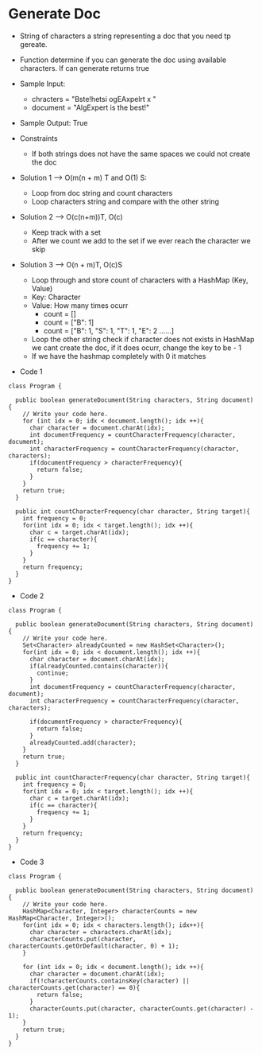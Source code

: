 # Generate Doc
* String of characters a string representing a doc that you need tp gereate.
* Function determine if you can generate the doc using available characters. If can generate returns true
* Sample Input:
    * chracters = "Bste!hetsi ogEAxpelrt x "
    * document = "AlgExpert is the best!"
* Sample Output: True

* Constraints
    * If both strings does not have the same spaces we could not create the doc
* Solution 1 --> O(m(n + m) T and O(1) S:
    * Loop from doc string and count characters
    * Loop characters string and compare with the other string

* Solution 2 --> O(c(n+m))T, O(c)
    * Keep track with a set
    * After we count we add to the set if we ever reach the character we skip

* Solution 3 -->  O(n + m)T, O(c)S
    * Loop through and store count of characters with a HashMap (Key, Value)
    * Key: Character
    * Value: How many times ocurr
        - count = []
        - count = ["B": 1]
        - count = ["B": 1, "S": 1, "T": 1, "E": 2 ......]
    * Loop the other string check if character does not exists in HashMap we cant create the doc, if it does ocurr, change the key to be - 1
    * If we have the hashmap completely with 0 it matches

* Code 1
```
class Program {

  public boolean generateDocument(String characters, String document) {
    // Write your code here.
    for (int idx = 0; idx < document.length(); idx ++){
      char character = document.charAt(idx);
      int documentFrequency = countCharacterFrequency(character, document);
      int characterFrequency = countCharacterFrequency(character, characters);
      if(documentFrequency > characterFrequency){
        return false;
      }
    }
    return true;
  }

  public int countCharacterFrequency(char character, String target){
    int frequency = 0;
    for(int idx = 0; idx < target.length(); idx ++){
      char c = target.charAt(idx);
      if(c == character){
        frequency += 1;
      }
    }
    return frequency;
  }
}
```

* Code 2
```
class Program {

  public boolean generateDocument(String characters, String document) {
    // Write your code here.
    Set<Character> alreadyCounted = new HashSet<Character>();
    for(int idx = 0; idx < document.length(); idx ++){
      char character = document.charAt(idx);
      if(alreadyCounted.contains(character)){
        continue;
      }
      int documentFrequency = countCharacterFrequency(character, document);
      int characterFrequency = countCharacterFrequency(character, characters);

      if(documentFrequency > characterFrequency){
        return false;
      }
      alreadyCounted.add(character);
    }
    return true;
  }

  public int countCharacterFrequency(char character, String target){
    int frequency = 0;
    for(int idx = 0; idx < target.length(); idx ++){
      char c = target.charAt(idx);
      if(c == character){
        frequency += 1;
      }
    }
    return frequency;
  }
}
```

* Code 3
```
class Program {

  public boolean generateDocument(String characters, String document) {
    // Write your code here.
    HashMap<Character, Integer> characterCounts = new HashMap<Character, Integer>();
    for(int idx = 0; idx < characters.length(); idx++){
      char character = characters.charAt(idx);
      characterCounts.put(character, characterCounts.getOrDefault(character, 0) + 1);
    }

    for (int idx = 0; idx < document.length(); idx ++){
      char character = document.charAt(idx);
      if(!characterCounts.containsKey(character) || characterCounts.get(character) == 0){
        return false;
      }
      characterCounts.put(character, characterCounts.get(character) - 1);
    }
    return true;
  }
}
```


